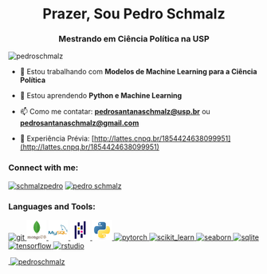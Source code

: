<h1 align="center">Prazer, Sou Pedro Schmalz</h1>
<h3 align="center">Mestrando em Ciência Política na USP</h3>

<p align="left"> <img src="https://komarev.com/ghpvc/?username=pedroschmalz&label=Profile%20views&color=0e75b6&style=flat" alt="pedroschmalz" /> </p>

- 🔭 Estou trabalhando com **Modelos de Machine Learning para a Ciência Política**

- 🌱 Estou aprendendo **Python e Machine Learning**

- 📫 Como me contatar: **pedrosantanaschmalz@usp.br** ou **pedrosantanaschmalz@gmail.com**

- 📄 Experiência Prévia: [http://lattes.cnpq.br/1854424638099951](http://lattes.cnpq.br/1854424638099951)

<h3 align="left">Connect with me:</h3>
<p align="left">
<a href="https://twitter.com/schmalzpedro" target="blank"><img align="center" src="https://raw.githubusercontent.com/rahuldkjain/github-profile-readme-generator/master/src/images/icons/Social/twitter.svg" alt="schmalzpedro" height="30" width="40" /></a>
<a href="https://linkedin.com/in/pedro-schmalz" target="blank"><img align="center" src="https://raw.githubusercontent.com/rahuldkjain/github-profile-readme-generator/master/src/images/icons/Social/linked-in-alt.svg" alt="pedro schmalz" height="30" width="40" /></a>
</p>

<h3 align="left">Languages and Tools:</h3>
<p align="left"> <a href="https://git-scm.com/" target="_blank" rel="noreferrer"> <img src="https://www.vectorlogo.zone/logos/git-scm/git-scm-icon.svg" alt="git" width="40" height="40"/> </a> <a href="https://www.mongodb.com/" target="_blank" rel="noreferrer"> <img src="https://raw.githubusercontent.com/devicons/devicon/master/icons/mongodb/mongodb-original-wordmark.svg" alt="mongodb" width="40" height="40"/> </a> <a href="https://www.mysql.com/" target="_blank" rel="noreferrer"> <img src="https://raw.githubusercontent.com/devicons/devicon/master/icons/mysql/mysql-original-wordmark.svg" alt="mysql" width="40" height="40"/> </a> <a href="https://pandas.pydata.org/" target="_blank" rel="noreferrer"> <img src="https://raw.githubusercontent.com/devicons/devicon/2ae2a900d2f041da66e950e4d48052658d850630/icons/pandas/pandas-original.svg" alt="pandas" width="40" height="40"/> </a> <a href="https://www.python.org" target="_blank" rel="noreferrer"> <img src="https://raw.githubusercontent.com/devicons/devicon/master/icons/python/python-original.svg" alt="python" width="40" height="40"/> </a> <a href="https://pytorch.org/" target="_blank" rel="noreferrer"> <img src="https://www.vectorlogo.zone/logos/pytorch/pytorch-icon.svg" alt="pytorch" width="40" height="40"/> </a> <a href="https://scikit-learn.org/" target="_blank" rel="noreferrer"> <img src="https://upload.wikimedia.org/wikipedia/commons/0/05/Scikit_learn_logo_small.svg" alt="scikit_learn" width="40" height="40"/> </a> <a href="https://seaborn.pydata.org/" target="_blank" rel="noreferrer"> <img src="https://seaborn.pydata.org/_images/logo-mark-lightbg.svg" alt="seaborn" width="40" height="40"/> </a> <a href="https://www.sqlite.org/" target="_blank" rel="noreferrer"> <img src="https://www.vectorlogo.zone/logos/sqlite/sqlite-icon.svg" alt="sqlite" width="40" height="40"/> </a> <a href="https://www.tensorflow.org" target="_blank" rel="noreferrer"> <img src="https://www.vectorlogo.zone/logos/tensorflow/tensorflow-icon.svg" alt="tensorflow" width="40" height="40"/> </a> <a href="https://www.rstudio.com" target="_blank" rel="noreferrer"> <img src="https://cdn.jsdelivr.net/gh/devicons/devicon/icons/rstudio/rstudio-original.svg" alt ="rstudio" width="40" height="40"/> </p>

<p>&nbsp;<img align="center" src="https://github-readme-stats.vercel.app/api?username=pedroschmalz&show_icons=true&locale=en" alt="pedroschmalz" width = 800 height = 400 /></p>

